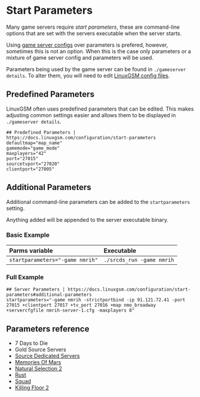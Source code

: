 # Start Parameters

Many game servers require _start parameters_, these are command-line options that are set with the servers executable when the server starts. 

Using [game server configs](game-server-config.md) over parameters is prefered, however, sometimes this is not an option. When this is the case only parameters or a mixture of game server config and parameters will be used.

Parameters being used by the game server can be found in `./gameserver details`. To alter them, you will need to edit [LinuxGSM config files](linuxgsm-config.md).

## Predefined Parameters

LinuxGSM often uses predefined parameters that can be edited. This makes adjusting common settings easier and allows them to be displayed in `./gameserver details`.

```text
## Predefined Parameters | https://docs.linuxgsm.com/configuration/start-parameters
defaultmap="map_name"
gamemode="game_mode"
maxplayers="42"
port="27015"
sourcetvport="27020"
clientport="27005"
```

## Additional Parameters

Additional command-line parameters can be added to the `startparameters` setting. 

Anything added will be appended to the server executable binary.

### Basic Example

| Parms variable | Executable |
| :--- | :--- |
| `startparameters="-game nmrih"` | `./srcds_run -game nmrih` |

### Full Example

```text
## Server Parameters | https://docs.linuxgsm.com/configuration/start-parameters#additional-parameters
startparameters="-game nmrih -strictportbind -ip 91.121.72.41 -port 27015 +clientport 27017 +tv_port 27016 +map nmo_broadway +servercfgfile nmrih-server-1.cfg -maxplayers 8"
```

## Parameters reference

* 7 Days to Die
* Gold Source Servers
* [Source Dedicated Servers](https://developer.valvesoftware.com/wiki/Command_Line_Options#Source_Dedicated_Server)
* [Memories Of Mars](https://memoriesofmars.gamepedia.com/Dedicated_Servers#Overriding_with_Commandline_Arguments)
* [Natural Selection 2](%20http://wiki.unknownworlds.com/ns2/Dedicated_Server)
* [Rust](https://developer.valvesoftware.com/wiki/Rust_Dedicated_Server)
* [Squad](%20http://squad.gamepedia.com/Server_Configuration#Command_Line)
* [Killing Floor 2](%20https://wiki.tripwireinteractive.com/index.php?title=Dedicated_Server_%28Killing_Floor_2%29#Advanced_Configuration)

